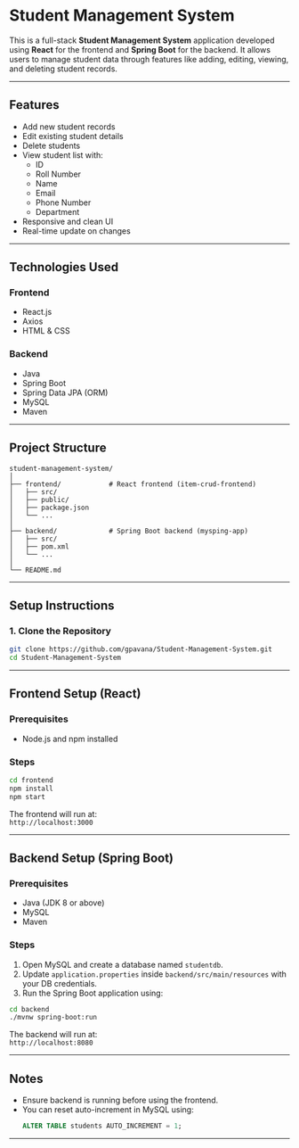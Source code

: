 
# Student Management System

This is a full-stack **Student Management System** application developed using **React** for the frontend and **Spring Boot** for the backend. It allows users to manage student data through features like adding, editing, viewing, and deleting student records.

---

##  Features

- Add new student records
- Edit existing student details
- Delete students
- View student list with:
  - ID
  - Roll Number
  - Name
  - Email
  - Phone Number
  - Department
- Responsive and clean UI
- Real-time update on changes

---

##  Technologies Used

### Frontend

- React.js
- Axios
- HTML & CSS

### Backend

- Java
- Spring Boot
- Spring Data JPA (ORM)
- MySQL
- Maven

---

##  Project Structure

```
student-management-system/
│
├── frontend/            # React frontend (item-crud-frontend)
│   ├── src/
│   ├── public/
│   ├── package.json
│   └── ...
│
├── backend/             # Spring Boot backend (mysping-app)
│   ├── src/
│   ├── pom.xml
│   └── ...
│
└── README.md
```

---

##  Setup Instructions

### 1. Clone the Repository

```bash
git clone https://github.com/gpavana/Student-Management-System.git
cd Student-Management-System
```

---

##  Frontend Setup (React)

### Prerequisites

- Node.js and npm installed

### Steps

```bash
cd frontend
npm install
npm start
```

The frontend will run at:  
 `http://localhost:3000`

---

##  Backend Setup (Spring Boot)

### Prerequisites

- Java (JDK 8 or above)
- MySQL
- Maven

### Steps

1. Open MySQL and create a database named `studentdb`.
2. Update `application.properties` inside `backend/src/main/resources` with your DB credentials.
3. Run the Spring Boot application using:

```bash
cd backend
./mvnw spring-boot:run
```

The backend will run at:  
 `http://localhost:8080`

---

##  Notes

- Ensure backend is running before using the frontend.
- You can reset auto-increment in MySQL using:
  ```sql
  ALTER TABLE students AUTO_INCREMENT = 1;
  ```

---


